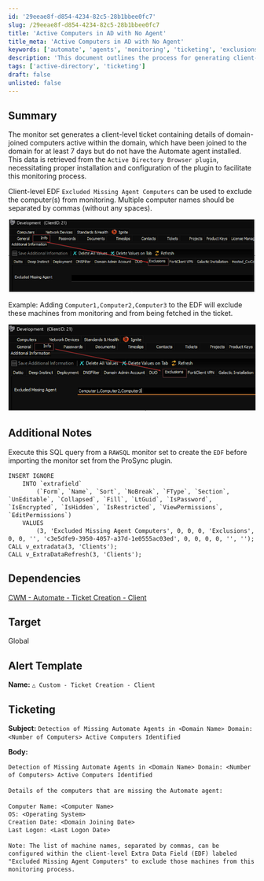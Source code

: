 ```yaml
---
id: '29eeae8f-d854-4234-82c5-28b1bbee0fc7'
slug: /29eeae8f-d854-4234-82c5-28b1bbee0fc7
title: 'Active Computers in AD with No Agent'
title_meta: 'Active Computers in AD with No Agent'
keywords: ['automate', 'agents', 'monitoring', 'ticketing', 'exclusions']
description: 'This document outlines the process for generating client-level tickets that report on domain-joined computers lacking the Automate agent. It includes details on the necessary configurations, SQL queries for creating exclusion fields, and the format for ticket alerts regarding missing agents.'
tags: ['active-directory', 'ticketing']
draft: false
unlisted: false
---
```


## Summary

The monitor set generates a client-level ticket containing details of domain-joined computers active within the domain, which have been joined to the domain for at least 7 days but do not have the Automate agent installed. This data is retrieved from the `Active Directory Browser plugin`, necessitating proper installation and configuration of the plugin to facilitate this monitoring process.

Client-level EDF `Excluded Missing Agent Computers` can be used to exclude the computer(s) from monitoring. Multiple computer names should be separated by commas (without any spaces).

![Image](../../../static/img/Active-Computers-in-AD-with-No-Agent/image_1.png)

Example: Adding `Computer1,Computer2,Computer3` to the EDF will exclude these machines from monitoring and from being fetched in the ticket.

![Image](../../../static/img/Active-Computers-in-AD-with-No-Agent/image_2.png)

## Additional Notes

Execute this SQL query from a `RAWSQL` monitor set to create the `EDF` before importing the monitor set from the ProSync plugin.

```
INSERT IGNORE 
    INTO `extrafield` 
        (`Form`, `Name`, `Sort`, `NoBreak`, `FType`, `Section`, `UnEditable`, `Collapsed`, `Fill`, `LtGuid`, `IsPassword`, `IsEncrypted`, `IsHidden`, `IsRestricted`, `ViewPermissions`, `EditPermissions`) 
    VALUES 
        (3, 'Excluded Missing Agent Computers', 0, 0, 0, 'Exclusions', 0, 0, '', 'c3e5dfe9-3950-4057-a37d-1e0555ac03ed', 0, 0, 0, 0, '', '');
CALL v_extradata(3, 'Clients'); 
CALL v_ExtraDataRefresh(3, 'Clients');
```

## Dependencies

[CWM - Automate - Ticket Creation - Client](/docs/eb53c8e9-ec2f-4efe-a36c-eeb3f8487981)

## Target

Global

## Alert Template

**Name:** `△ Custom - Ticket Creation - Client`

## Ticketing

**Subject:** `Detection of Missing Automate Agents in <Domain Name> Domain: <Number of Computers> Active Computers Identified`

**Body:**

```
Detection of Missing Automate Agents in <Domain Name> Domain: <Number of Computers> Active Computers Identified

Details of the computers that are missing the Automate agent: 

Computer Name: <Computer Name>
OS: <Operating System>
Creation Date: <Domain Joining Date>
Last Logon: <Last Logon Date>

Note: The list of machine names, separated by commas, can be configured within the client-level Extra Data Field (EDF) labeled "Excluded Missing Agent Computers" to exclude those machines from this monitoring process.
```


